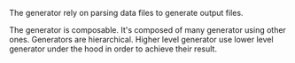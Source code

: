 The generator rely on parsing data files to generate output files.

The generator is composable. It's composed of many generator using other ones.
Generators are hierarchical. Higher level generator use lower level generator under the hood in order to achieve their result.



